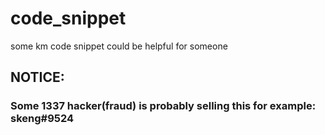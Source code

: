 # code_snippet
some km code snippet could be helpful for someone

## NOTICE:

### Some 1337 hacker(fraud) is probably selling this for example: skeng#9524

